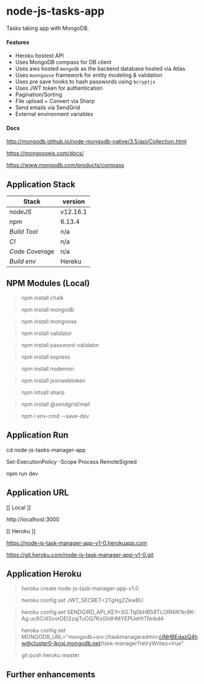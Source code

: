 # node-js-tasks-app
Tasks taking app with MongoDB.

#### Features 
- Heroku hostest API 
- Uses MongoDB compass for DB client
- Uses aws hosted `mongodb` as the backend database hosted via Atlas
- Uses `moongoose` framework for entity modeling & validation
- Uses pre save hooks to hash passwords using `bcryptjs`
- Uses JWT token for authentication 
- Pagination/Sorting  
- File upload + Convert via Sharp
- Send emails via SendGrid
- External environment variables 

#### Docs
http://mongodb.github.io/node-mongodb-native/3.5/api/Collection.html

https://mongoosejs.com/docs/

https://www.mongodb.com/products/compass 

## Application Stack

Stack  | version |
--- | --- |  
*nodeJS* | v12.16.1
*npm* | 6.13.4
*Build Tool* | n/a
*CI* | n/a
*Code Coverage* | n/a
*Build env* | Hereku

## NPM Modules (Local)
> npm install chalk

> npm install mongodb

> npm install mongoose

> npm install validator

> npm install password-validator

> npm install express

> npm install nodemon

> npm install jsonwebtoken

> npm intsall sharp

> npm install @sendgrid/mail

> npm i env-cmd --save-dev

## Application Run

cd node-js-tasks-manager-app

Set-ExecutionPolicy -Scope Process RemoteSigned

npm run dev

## Application URL

[[ Local ]]

http://localhost:3000 


[[ Heroku ]]

https://node-js-task-manager-app-v1-0.herokuapp.com

https://git.heroku.com/node-js-task-manager-app-v1-0.git

## Application Heroku

> heroku create node-js-task-manager-app-v1.0

> heroku config:set JWT_SECRET=2TgHgZZkwBU

> heroku config:set SENDGIRD_API_KEY=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

> heroku config:set MONGODB_URL="mongodb+srv://taskmanageradmin:ciNHBEdazQ4hw@cluster0-lkosj.mongodb.net/task-manager?retryWrites=true"

> git push heroku master

## Further enhancements 
